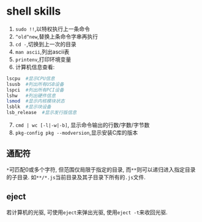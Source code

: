 # shell skills

1. `sudo !!`,以特权执行上一条命令
2. `^old^new`,替换上条命令字串再执行
3. `cd -`,切换到上一次的目录
4. `man ascii`,列出ascii表
5. `printenv`,打印环境变量
6. 计算机信息查看:

```sh
lscpu  #显示CPU信息
lsusb  #列出所有USB设备
lspci  #列出所有PCI设备
lshw   #列出硬件信息
lsmod  #显示内核模块状态
lsblk  #显示块设备
lsb_release  #显示发行版信息
```

7. `cmd | wc [-l|-w|-b]`, 显示命令输出的行数/字数/字节数
8. `pkg-config pkg --modversion`,显示安装C库的版本


## 通配符

`*`可匹配0或多个字符, 但范围仅局限于指定的目录, 而`**`则可以递归进入指定目录的子目录. 如`**/*.js`当前目录及其子目录下所有的`.js`文件.

## eject

若计算机的光驱, 可使用`eject`来弹出光驱, 使用`eject -t`来收回光驱.
